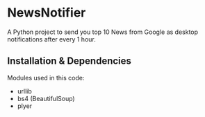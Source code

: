 # NewsNotifier
A Python project to send you top 10 News from Google as desktop notifications after every 1 hour. 

## Installation & Dependencies

Modules used in this code:
* urllib
* bs4 (BeautifulSoup)
* plyer

